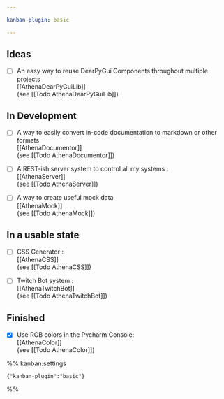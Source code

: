```yaml
---

kanban-plugin: basic

---
```


## Ideas

- [ ] An easy way to reuse DearPyGui Components throughout multiple projects<br>[[AthenaDearPyGuiLib]]<br>(see [[Todo AthenaDearPyGuiLib]])


## In Development

- [ ] A way to easily convert in-code documentation to markdown or other formats<br>[[AthenaDocumentor]]<br>(see [[Todo AthenaDocumentor]])
- [ ] A REST-ish server system to control all my systems :<br>[[AthenaServer]]<br>(see [[Todo AthenaServer]])
- [ ] A way to create useful mock data<br>[[AthenaMock]]<br>(see [[Todo AthenaMock]])


## In a usable state

- [ ] CSS Generator :<br>[[AthenaCSS]]<br>(see [[Todo AthenaCSS]])
- [ ] Twitch Bot system : <br>[[AthenaTwitchBot]]<br>(see [[Todo AthenaTwitchBot]])


## Finished

- [x] Use RGB colors in the Pycharm Console:<br>[[AthenaColor]]<br>(see [[Todo AthenaColor]])




%% kanban:settings
```
{"kanban-plugin":"basic"}
```
%%